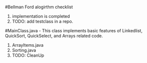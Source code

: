 
#Bellman Ford alogirthm checklist

1. implementation is completed
2. TODO: add testclass in a repo.


#MainClass.java - This class implements basic features of Linkedlist, QuickSort, QuickSelect, and Arrays related code. 
1. ArrayItems.java
2. Sorting.java
3. TODO: CleanUp
